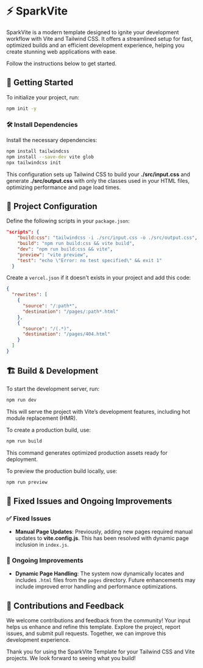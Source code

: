 # ⚡ SparkVite

SparkVite is a modern template designed to ignite your development workflow with Vite and Tailwind CSS. It offers a streamlined setup for fast, optimized builds and an efficient development experience, helping you create stunning web applications with ease. 

Follow the instructions below to get started.

## 🚀 Getting Started

To initialize your project, run:

```bash
npm init -y
```

### 🛠️ Install Dependencies

Install the necessary dependencies:

```bash
npm install tailwindcss
npm install --save-dev vite glob
npx tailwindcss init
```

This configuration sets up Tailwind CSS to build your **./src/input.css** and generate **./src/output.css** with only the classes used in your HTML files, optimizing performance and page load times.

## 📂 Project Configuration

Define the following scripts in your `package.json`:

```json
"scripts": {
    "build:css": "tailwindcss -i ./src/input.css -o ./src/output.css",
    "build": "npm run build:css && vite build",
    "dev": "npm run build:css && vite",
    "preview": "vite preview",
    "test": "echo \"Error: no test specified\" && exit 1"
  }
```

Create a `vercel.json` if it doesn't exists in your project and add this code:

``` json
{
  "rewrites": [
    {
      "source": "/:path*",
      "destination": "/pages/:path*.html"
    },
    {
      "source": "/(.*)",
      "destination": "/pages/404.html"
    }
  ]
}
```

## 🏗️ Build & Development

To start the development server, run:

```bash
npm run dev
```

This will serve the project with Vite’s development features, including hot module replacement (HMR).

To create a production build, use:

```bash
npm run build
```

This command generates optimized production assets ready for deployment.

To preview the production build locally, use:

```bash
npm run preview
```

## 📝 Fixed Issues and Ongoing Improvements

### ✅ Fixed Issues

- **Manual Page Updates**: Previously, adding new pages required manual updates to **vite.config.js**. This has been resolved with dynamic page inclusion in `index.js`.

### 🔧 Ongoing Improvements

- **Dynamic Page Handling**: The system now dynamically locates and includes `.html` files from the `pages` directory. Future enhancements may include improved error handling and performance optimizations.

## 🤝 Contributions and Feedback

We welcome contributions and feedback from the community! Your input helps us enhance and refine this template. Explore the project, report issues, and submit pull requests. Together, we can improve this development experience.

Thank you for using the SparkVite Template for your Tailwind CSS and Vite projects. We look forward to seeing what you build!
